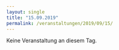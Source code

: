 ```yaml
---
layout: single
title: "15.09.2019"
permalink: /veranstaltungen/2019/09/15/
---
```


Keine Veranstaltung an diesem Tag.
